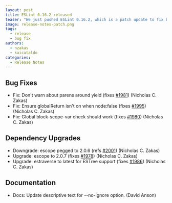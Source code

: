 ```yaml
---
layout: post
title: ESLint 0.16.2 released
teaser: "We just pushed ESLint 0.16.2, which is a patch update to fix bugs discovered in 0.16.1."
image: release-notes-patch.png
tags:
  - release
  - bug fix
authors:
  - nzakas
  - kaicataldo
categories:
  - Release Notes
---
```


## Bug Fixes

* Fix: Don't warn about parens around yield (fixes [#1981](https://github.com/eslint/eslint/issues/1981)) (Nicholas C. Zakas)
* Fix: Ensure globalReturn isn't on when node:false (fixes [#1995](https://github.com/eslint/eslint/issues/1995)) (Nicholas C. Zakas)
* Fix: Global block-scope-var check should work (fixes [#1980](https://github.com/eslint/eslint/issues/1980)) (Nicholas C. Zakas)

## Dependency Upgrades

* Downgrade: escope pegged to 2.0.6 (refs [#2001](https://github.com/eslint/eslint/issues/2001)) (Nicholas C. Zakas)
* Upgrade: escope to 2.0.7 (fixes [#1978](https://github.com/eslint/eslint/issues/1978)) (Nicholas C. Zakas)
* Upgrade: estraverse to latest for ESTree support (fixes [#1986](https://github.com/eslint/eslint/issues/1986)) (Nicholas C. Zakas)

## Documentation

* Docs: Update descriptive text for --no-ignore option. (David Anson)
